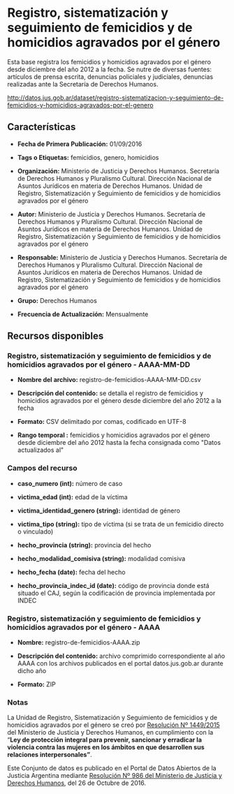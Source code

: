 Registro, sistematización y seguimiento de femicidios y de homicidios agravados por el género
=============================================================================================

Esta base registra los femicidios y homicidios agravados por el género desde diciembre del año 2012 a la fecha. Se nutre de diversas fuentes: artículos de prensa escrita, denuncias policiales y judiciales, denuncias realizadas ante la Secretaría de Derechos Humanos.

http://datos.jus.gob.ar/dataset/registro-sistematizacion-y-seguimiento-de-femicidios-y-homicidios-agravados-por-el-genero

Características
---------------

-   **Fecha de Primera Publicación:** 01/09/2016

-   **Tags o Etiquetas:** femicidios, genero, homicidios

-   **Organización:** Ministerio de Justicia y Derechos Humanos. Secretaría de Derechos Humanos y Pluralismo Cultural. Dirección Nacional de Asuntos Jurídicos en materia de Derechos Humanos. Unidad de Registro, Sistematización y Seguimiento de femicidios y de homicidios agravados por el género

-   **Autor:** Ministerio de Justicia y Derechos Humanos. Secretaría de Derechos Humanos y Pluralismo Cultural. Dirección Nacional de Asuntos Jurídicos en materia de Derechos Humanos. Unidad de Registro, Sistematización y Seguimiento de femicidios y de homicidios agravados por el género

-   **Responsable:** Ministerio de Justicia y Derechos Humanos. Secretaría de Derechos Humanos y Pluralismo Cultural. Dirección Nacional de Asuntos Jurídicos en materia de Derechos Humanos. Unidad de Registro, Sistematización y Seguimiento de femicidios y de homicidios agravados por el género

-   **Grupo:** Derechos Humanos

-   **Frecuencia de Actualización:** Mensualmente

Recursos disponibles
--------------------

### Registro, sistematización y seguimiento de femicidios y de homicidios agravados por el género - AAAA-MM-DD

-   **Nombre del archivo:** registro-de-femicidios-AAAA-MM-DD.csv

-   **Descripción del contenido:** se detalla el registro de femicidios y homicidios agravados por el género desde diciembre del año 2012 a la fecha

-   **Formato:** CSV delimitado por comas, codificado en UTF-8

-   **Rango temporal :** femicidios y homicidios agravados por el género desde diciembre del año 2012 hasta la fecha consignada como "Datos actualizados al"

### Campos del recurso

-   **caso_numero (int):** número de caso

-   **victima_edad (int):** edad de la víctima

-   **victima_identidad_genero (string):** identidad de género

-   **victima_tipo (string):** tipo de víctima (si se trata de un femicidio directo o vinculado)

-   **hecho_provincia (string):** provincia del hecho

-   **hecho_modalidad_comisiva (string):** modalidad comisiva

-   **hecho_fecha (date):** fecha del hecho

-   **hecho_provincia_indec_id (date):** código de provincia donde está situado el CAJ, según la codificación de provincia implementada por INDEC

### Registro, sistematización y seguimiento de  femicidios y homicidios agravados por el género - AAAA

- **Nombre:** registro-de-femicidios-AAAA.zip

- **Descripción del contenido:** archivo comprimido correspondiente al año AAAA con los archivos publicados en el portal datos.jus.gob.ar durante dicho año

- **Formato:** ZIP

### Notas

La Unidad de Registro, Sistematización y Seguimiento de femicidios y de homicidios agravados por el género se creó por [Resolución Nº 1449/2015](http://www.biblioteca.jus.gov.ar/RES_1449_2015.pdf) del Ministerio de Justicia y Derechos Humanos, en cumplimiento con la “**Ley de protección integral para prevenir, sancionar y erradicar la violencia contra las mujeres en los ámbitos en que desarrollen sus relaciones interpersonales”**.


Este Conjunto de datos es publicado en el Portal de Datos Abiertos de la Justicia Argentina mediante [Resolución Nº 986 del Ministerio de Justicia y Derechos Humanos](http://datos.jus.gob.ar/resoluciones/RESOL-2016-986-E-APN-MJ.pdf), del 26 de Octubre de 2016.

